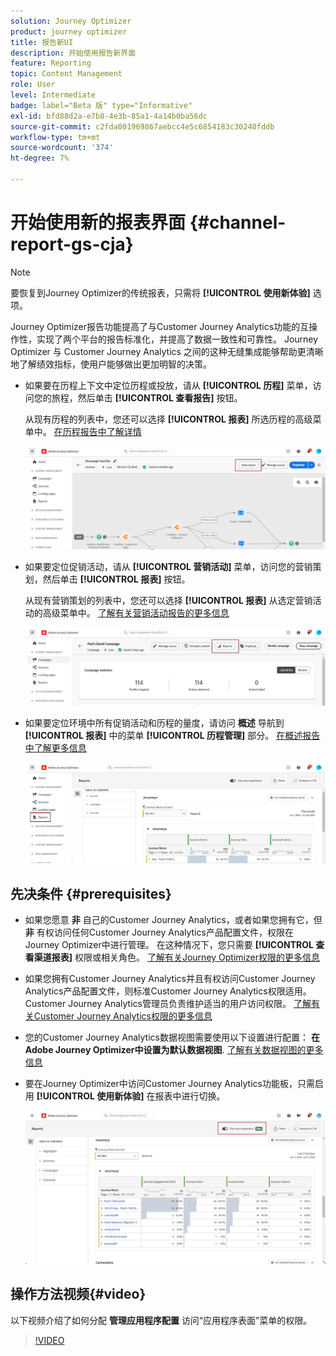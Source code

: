 ```yaml
---
solution: Journey Optimizer
product: journey optimizer
title: 报告新UI
description: 开始使用报告新界面
feature: Reporting
topic: Content Management
role: User
level: Intermediate
badge: label="Beta 版" type="Informative"
exl-id: bfd88d2a-e7b8-4e3b-85a1-4a14b0ba56dc
source-git-commit: c2fda001969867aebcc4e5c6854183c30240fddb
workflow-type: tm+mt
source-wordcount: '374'
ht-degree: 7%

---
```


# 开始使用新的报表界面 {#channel-report-gs-cja}

>[!NOTE]
>
> 要恢复到Journey Optimizer的传统报表，只需将 **[!UICONTROL 使用新体验]** 选项。

Journey Optimizer报告功能提高了与Customer Journey Analytics功能的互操作性，实现了两个平台的报告标准化，并提高了数据一致性和可靠性。 Journey Optimizer 与 Customer Journey Analytics 之间的这种无缝集成能够帮助更清晰地了解绩效指标，使用户能够做出更加明智的决策。

* 如果要在历程上下文中定位历程或投放，请从 **[!UICONTROL 历程]** 菜单，访问您的旅程，然后单击 **[!UICONTROL 查看报告]** 按钮。

  从现有历程的列表中，您还可以选择 **[!UICONTROL 报表]** 所选历程的高级菜单中。 [在历程报告中了解详情](journey-global-report-cja.md)

  ![](assets/gs-cja-report-3.png)

* 如果要定位促销活动，请从 **[!UICONTROL 营销活动]** 菜单，访问您的营销策划，然后单击 **[!UICONTROL 报表]** 按钮。

  从现有营销策划的列表中，您还可以选择 **[!UICONTROL 报表]** 从选定营销活动的高级菜单中。 [了解有关营销活动报告的更多信息](campaign-global-report-cja.md)

  ![](assets/gs-cja-report-2.png)

* 如果要定位环境中所有促销活动和历程的量度，请访问 **概述** 导航到 **[!UICONTROL 报表]** 中的菜单 **[!UICONTROL 历程管理]** 部分。 [在概述报告中了解更多信息](channel-report-cja.md)

  ![](assets/gs-cja-report-1.png)

## 先决条件 {#prerequisites}

* 如果您愿意 **非** 自己的Customer Journey Analytics，或者如果您拥有它，但 **非** 有权访问任何Customer Journey Analytics产品配置文件，权限在Journey Optimizer中进行管理。 在这种情况下，您只需要 **[!UICONTROL 查看渠道报表]** 权限或相关角色。 [了解有关Journey Optimizer权限的更多信息](../administration/permissions.md)
* 如果您拥有Customer Journey Analytics并且有权访问Customer Journey Analytics产品配置文件，则标准Customer Journey Analytics权限适用。 Customer Journey Analytics管理员负责维护适当的用户访问权限。 [了解有关Customer Journey Analytics权限的更多信息](https://experienceleague.adobe.com/en/docs/analytics-platform/using/technotes/access-control)
* 您的Customer Journey Analytics数据视图需要使用以下设置进行配置： **在Adobe Journey Optimizer中设置为默认数据视图**. [了解有关数据视图的更多信息](https://experienceleague.adobe.com/en/docs/analytics-platform/using/cja-dataviews/create-dataview)
* 要在Journey Optimizer中访问Customer Journey Analytics功能板，只需启用 **[!UICONTROL 使用新体验]** 在报表中进行切换。

  ![](assets/cja-option.png)

## 操作方法视频{#video}

以下视频介绍了如何分配 **管理应用程序配置** 访问“应用程序表面”菜单的权限。

>[!VIDEO](https://video.tv.adobe.com/v/3430413)